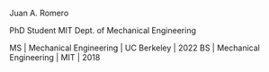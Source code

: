 Juan A. Romero

PhD Student
MIT Dept. of Mechanical Engineering

MS | Mechanical Engineering | UC Berkeley | 2022
BS | Mechanical Engineering | MIT | 2018

